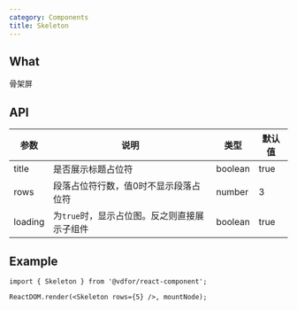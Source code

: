 ```yaml
---
category: Components
title: Skeleton
---
```


## What

骨架屏

## API

| 参数 | 说明 | 类型 | 默认值 |
| --- | --- | --- | --- |
| title | 是否展示标题占位符 | boolean | true |
| rows | 段落占位符行数，值0时不显示段落占位符 | number | 3 |
| loading | 为`true`时，显示占位图。反之则直接展示子组件 | boolean | true |

## Example

```tsx
import { Skeleton } from '@vdfor/react-component';

ReactDOM.render(<Skeleton rows={5} />, mountNode);
```
